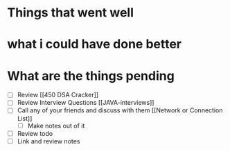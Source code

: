 # Things that went well

# what i could have done better 

# What are the things pending
- [ ] Review [[450 DSA Cracker]]
- [ ] Review Interview Questions [[JAVA-interviews]]
- [ ] Call any of your friends and discuss with them [[Network or Connection List]]
	- [ ] Make notes out of it
- [ ] Review todo
- [ ] Link and review notes
